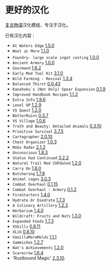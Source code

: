 # 更好的汉化

[复古物语](https://www.vintagestory.at/)汉化模组，专注于汉化。

已有汉化内容：
- `At Waters Edge` [1.5.0](https://mods.vintagestory.at/atwatersedge)
- `Wool 🙵 More` [1.1.0](https://mods.vintagestory.at/wool)
- `Foundry- large scale ingot casting` [1.0.0](https://mods.vintagestory.at/show/mod/1197)
- `Ancient Armory` [1.0.0](https://mods.vintagestory.at/ancientarmory)
- `Gourmand` [1.6.2](https://mods.vintagestory.at/show/mod/14390)
- `Early Mod Tool Kit` [3.1.0](https://mods.vintagestory.at/emtk)
- `Wild Farming - Revival` [1.3.4](https://mods.vintagestory.at/wildfarmingrevival)
- `Balanced Thirst` [0.0.43](https://mods.vintagestory.at/balancedthirst)
- ``Kanahaku`s (Not Only) Spear Expansion`` [0.1.9](https://mods.vintagestory.at/show/mod/11264)
- `Improved Handbook Recipes` [1.1.2](https://mods.vintagestory.at/improvedhandbookrecipes)
- `Extra Info` [1.9.6](https://mods.vintagestory.at/extrainfo)
- `Level UP` [1.2.9](https://mods.vintagestory.at/levelup)
- `VS Quest` [1.2.0](https://mods.vintagestory.at/vsquest)
- `BetterRuins` [0.3.7](https://mods.vintagestory.at/betterruins)
- `VS Village` [1.0.6](https://mods.vintagestory.at/vsvillage)
- `Truth and Beauty: Detailed Animals` [0.3.10](https://mods.vintagestory.at/detailedanimals)
- `Primitive Survival` [3.7.5](https://mods.vintagestory.at/primitivesurvival)
- `Cartographer` [2.0.10](https://mods.vintagestory.at/nbcartographer)
- `Chest Organizer` [1.0.3](https://mods.vintagestory.at/chestorganizer)
- `Mobs Radar` [2.1.2](https://mods.vintagestory.at/mobsradar)
- `Unconscious` [1.8.3](https://mods.vintagestory.at/unconscious)
- `Status Hud Continued` [3.2.2](https://mods.vintagestory.at/show/mod/9817)
- `Natural Trail Mod CUPdated` [1.2.0](https://mods.vintagestory.at/trailmodcupdated)
- `Carry On` [1.8.0](https://mods.vintagestory.at/carryon)
- `Butchering` [1.7.8](https://mods.vintagestory.at/butchering)
- `Animal cages` [3.0.3](https://mods.vintagestory.at/animalcages)
- `Combat Overhaul` [0.1.15](https://mods.vintagestory.at/combatoverhaul)
- `Combat Overhaul : Armory` [0.1.2](https://mods.vintagestory.at/armory)
- `FireStarters` [1.4.0](https://mods.vintagestory.at/firestarters)
- `Hydrate Or Diedrate` [1.7.3](https://mods.vintagestory.at/hydrateordiedrate)
- `A Culinary Artillery` [1.2.3](https://mods.vintagestory.at/aculinaryartillery)
- `Herbarium` [1.4.0](https://mods.vintagestory.at/herbarium)
- `Wildcraft: Fruits and Nuts` [1.3.0](https://mods.vintagestory.at/wildcraftfruit)
- `Expanded Foods` [1.7.3](https://mods.vintagestory.at/expandedfoods)
- `XSkills` [0.8.11](https://mods.vintagestory.at/show/mod/247)
- `XLib` [0.8.10](https://mods.vintagestory.at/show/mod/244)
- `VanillaMoreMolds` [1.1.1](https://mods.vintagestory.at/vanillamoremolds)
- `Sammiches` [1.2.7](https://mods.vintagestory.at/sammiches)
- `Nat's Achievements` [1.2.0](https://mods.vintagestory.at/show/mod/9615)
- `Scarecrow` [1.6.4](https://mods.vintagestory.at/scarecrow)
- 'Rustbound Magic' [2.3.10](https://mods.vintagestory.at/rustboundmagic).
